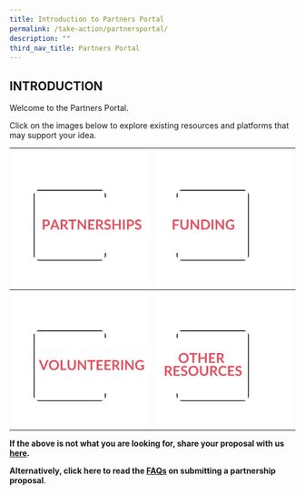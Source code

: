 ```yaml
---
title: Introduction to Partners Portal
permalink: /take-action/partnersportal/
description: ""
third_nav_title: Partners Portal
---
```

## INTRODUCTION

Welcome to the Partners Portal. 

Click on the images below to explore existing resources and platforms that may support your idea. 

| [![](/images/Partners%20portal/partnerships555.png) ](/take-action/partners-portal/partnerships/)| [![](/images/Partners%20portal/funding666.png)](/take-action/partners-portal/funding)|
| -------- | --------  |
| [![](/images/Partners%20portal/volunteeting777.png)](/take-action/partners-portal/volunteering)   | [![](/images/Partners%20portal/other%20resources%20777.png)](/take-action/partners-portal/resources)  |




**If the above is not what you are looking for, share your proposal with us [here](https://go.gov.sg/takeactiontoday).**

**Alternatively, click here to read the  [FAQs](/take-action/frequently-asked-questions/sgpo2/) on submitting a partnership proposal**.
